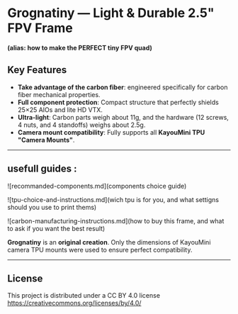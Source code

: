 # Grognatiny — Light & Durable 2.5" FPV Frame
**(alias: how to make the PERFECT tiny FPV quad)**

## Key Features
- **Take advantage of the carbon fiber**: engineered specifically for carbon fiber mechanical properties.
- **Full component protection**: Compact structure that perfectly shields 25×25 AIOs and lite HD VTX.
- **Ultra-light**: Carbon parts weigh about 11g, and the hardware (12 screws, 4 nuts, and 4 standoffs) weighs about 2.5g.
- **Camera mount compatibility**: Fully supports all **KayouMini TPU "Camera Mounts"**.

---

## usefull guides : 
![recommanded-components.md](components choice guide)

![tpu-choice-and-instructions.md](wich tpu is for you, and what settigns should you use to print thems)

![carbon-manufacturing-instructions.md](how to buy this frame, and what to ask if you want the best result)


**Grognatiny** is an **original creation**. Only the dimensions of KayouMini camera TPU mounts were used to ensure perfect compatibility.

---

##  License  
This project is distributed under a CC BY 4.0 license  
https://creativecommons.org/licenses/by/4.0/
